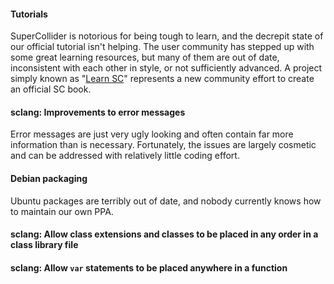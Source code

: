 #### Tutorials

SuperCollider is notorious for being tough to learn, and the decrepit state of our official tutorial isn't helping. The user community has stepped up with some great learning resources, but many of them are out of date, inconsistent with each other in style, or not sufficiently advanced. A project simply known as "[Learn SC](https://github.com/supercollider/learn)" represents a new community effort to create an official SC book.

#### sclang: Improvements to error messages

Error messages are just very ugly looking and often contain far more information than is necessary. Fortunately, the issues are largely cosmetic and can be addressed with relatively little coding effort.

#### Debian packaging

Ubuntu packages are terribly out of date, and nobody currently knows how to maintain our own PPA.

#### sclang: Allow class extensions and classes to be placed in any order in a class library file

#### sclang: Allow `var` statements to be placed anywhere in a function